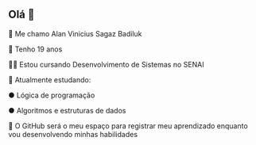 ## Olá 👊

👾 Me chamo Alan Vinicius Sagaz Badiluk

🤳 Tenho 19 anos

👨‍🎓 Estou cursando Desenvolvimento de Sistemas no SENAI

🔧 Atualmente estudando:

● Lógica de programação

● Algoritmos e estruturas de dados

🚀 O GitHub será o meu espaço para registrar meu aprendizado enquanto vou desenvolvendo minhas habilidades
